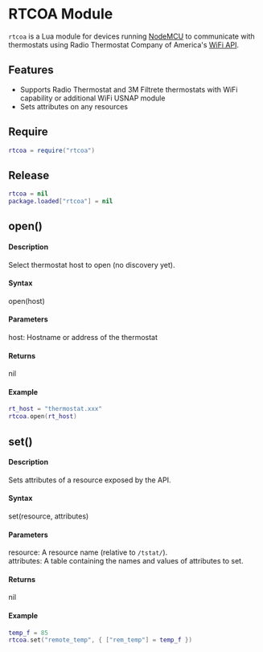 RTCOA Module
============
`rtcoa` is a Lua module for devices running [NodeMCU][1] to communicate with
thermostats using Radio Thermostat Company of America's [WiFi API][2].

[1]: http://nodemcu.com/
[2]: http://www.radiothermostat.com/documents/RTCOAWiFIAPIV1_3.pdf

## Features
* Supports Radio Thermostat and 3M Filtrete thermostats with WiFi capability or
  additional WiFi USNAP module
* Sets attributes on any resources

## Require
```lua
rtcoa = require("rtcoa")
```
## Release
```lua
rtcoa = nil
package.loaded["rtcoa"] = nil
```
## open()
#### Description
Select thermostat host to open (no discovery yet).

#### Syntax
open(host)

#### Parameters
host: Hostname or address of the thermostat

#### Returns
nil

#### Example
```lua
rt_host = "thermostat.xxx"
rtcoa.open(rt_host)
```

## set()
#### Description
Sets attributes of a resource exposed by the API.

#### Syntax
set(resource, attributes)

#### Parameters
resource: A resource name (relative to `/tstat/`).<br />
attributes: A table containing the names and values of attributes to set.

#### Returns
nil

#### Example
```lua
temp_f = 85
rtcoa.set("remote_temp", { ["rem_temp"] = temp_f })
```

